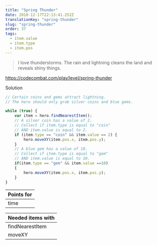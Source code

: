 ```yaml
---
title: "Spring Thunder"
date: 2018-12-17T22:13:41.252Z
translationKey: "spring-thunder"
slug: "spring-thunder"
order: 37
tags:
  - item.value
  - item.type
  - item.pos
---
```


> I love thunderstorms. The rain and lightning cleans the land and reveals shiny things.

https://codecombat.com/play/level/spring-thunder

Solution

```javascript
// Certain coins and gems attract lightning.
// The hero should only grab silver coins and blue gems.

while (true) {
    var item = hero.findNearestItem();
    // A silver coin has a value of 2.
    // Collect if item.type is equal to "coin"
    // AND item.value is equal to 2.
    if (item.type == "coin" && item.value == 2) {
        hero.moveXY(item.pos.x, item.pos.y);
    }
    // A blue gem has a value of 10.
    // Collect if item.type is equal to "gem"
    // AND item.value is equal to 10.
    if(item.type == "gem" && item.value ==10)
    {
        hero.moveXY(item.pos.x, item.pos.y);
    }
}

```

Points for |
--- |
time |

Needed items with |
--- |
findNearestItem |
moveXY |


